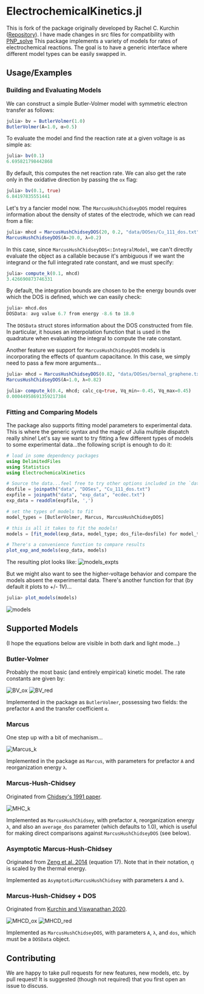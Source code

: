 # ElectrochemicalKinetics.jl

This is fork of the package originally developed by Rachel C. Kurchin ([Repository](https://github.com/BattModels/ElectrochemicalKinetics.jl)). I have made changes in src files for compatibility with [PNP_solve](https://github.com/mbabar09/PNP_solve/)
This package implements a variety of models for rates of electrochemical reactions. The goal is to have a generic interface where different model types can be easily swapped in.

## Usage/Examples
### Building and Evaluating Models
We can construct a simple Butler-Volmer model with symmetric electron transfer as follows:
```julia
julia> bv = ButlerVolmer(1.0)
ButlerVolmer(A=1.0, α=0.5)
```
To evaluate the model and find the reaction rate at a given voltage is as simple as:
```julia
julia> bv(0.1)
6.695821798442868
```
By default, this computes the net reaction rate. We can also get the rate only in the oxidative direction by passing the `ox` flag:
```julia
julia> bv(0.1, true)
6.84197835551441
```
Let's try a fancier model now. The `MarcusHushChidseyDOS` model requires information about the density of states of the electrode, which we can read from a file:
```julia
julia> mhcd = MarcusHushChidseyDOS(20, 0.2, "data/DOSes/Cu_111_dos.txt")
MarcusHushChidseyDOS(A=20.0, λ=0.2)
```
In this case, since `MarcusHushChidseyDOS<:IntegralModel`, we can't directly evaluate the object as a callable because it's ambiguous if we want the integrand or the full integrated rate constant, and we must specify:
```julia
julia> compute_k(0.1, mhcd)
3.426690873746331
```
By default, the integration bounds are chosen to be the energy bounds over which the DOS is defined, which we can easily check:
```julia
julia> mhcd.dos
DOSData: avg value 6.7 from energy -8.6 to 18.0
```
The `DOSData` struct stores information about the DOS constructed from file. In particular, it houses an interpolation function that is used in the quadrature when evaluating the integral to compute the rate constant.

Another feature we support for `MarcusHushChidseyDOS` models is incorporating the effects of quantum capacitance. In this case, we simply need to pass a few more arguments...

```julia
julia> mhcd = MarcusHushChidseyDOS(0.82, "data/DOSes/bernal_graphene.txt")
MarcusHushChidseyDOS(A=1.0, λ=0.82)

julia> compute_k(0.4, mhcd; calc_cq=true, Vq_min=-0.45, Vq_max=0.45)
0.00044958691359217384
```

### Fitting and Comparing Models
The package also supports fitting model parameters to experimental data. This is where the generic syntax and the magic of Julia multiple dispatch really shine! Let's say we want to try fitting a few different types of models to some experimental data...the following script is enough to do it:
```julia
# load in some dependency packages
using DelimitedFiles
using Statistics
using ElectrochemicalKinetics

# Source the data...feel free to try other options included in the `data/` folder of the repo!
dosfile = joinpath("data", "DOSes", "Cu_111_dos.txt")
expfile = joinpath("data", "exp_data", "ecdec.txt")
exp_data = readdlm(expfile, ',')

# set the types of models to fit
model_types = [ButlerVolmer, Marcus, MarcusHushChidseyDOS]

# this is all it takes to fit the models!
models = [fit_model(exp_data, model_type; dos_file=dosfile) for model_type in model_types]

# There's a convenience function to compare results
plot_exp_and_models(exp_data, models)
```
The resulting plot looks like:
<img src="img/plot1.png" alt="models_expts">

But we might also want to see the higher-voltage behavior and compare the models absent the experimental data. There's another function for that (by default it plots to +/- 1V)...
```julia
julia> plot_models(models)
```
<img src="img/plot2.png" alt="models">

## Supported Models
(I hope the equations below are visible in both dark and light mode...)
### Butler-Volmer
Probably the most basic (and entirely empirical) kinetic model. The rate constants are given by:

<img src="img/bv_ox.png" alt="BV_ox">

<img src="img/bv_red.png" alt="BV_red">

Implemented in the package as `ButlerVolmer`, possessing two fields: the prefactor `A` and the transfer coefficient `α`.

### Marcus
One step up with a bit of mechanism...

<img src="img/Marcus.png" alt="Marcus_k">

Implemented in the package as `Marcus`, with parameters for prefactor `A` and reorganization energy `λ`.

### Marcus-Hush-Chidsey
Originated from [Chidsey's 1991 paper](dx.doi.org/10.1126/science.251.4996.919).

<img src="img/MHC.png" alt="MHC_k">

Implemented as `MarcusHushChidsey`, with prefactor `A`, reorganization energy `λ`, and also an `average_dos` parameter (which defaults to 1.0), which is useful for making direct comparisons against `MarcusHushChidseyDOS` (see below).

### Asymptotic Marcus-Hush-Chidsey
Originated from [Zeng et al. 2014](dx.doi.org/10.1016/j.jelechem.2014.09.038d) (equation 17). Note that in their notation, $\eta$ is scaled by the thermal energy.

Implemented as `AsymptoticMarcusHushChidsey` with parameters `A` and `λ`.

### Marcus-Hush-Chidsey + DOS
Originated from [Kurchin and Viswanathan 2020](dx.doi.org/10.1063/5.0023611 ).

<img src="img/MHCD_ox.png" alt="MHCD_ox">
<img src="img/MHCD_red.png" alt="MHCD_red">

Implemented as `MarcusHushChidseyDOS`, with parameters `A`, `λ`, and `dos`, which must be a `DOSData` object.

## Contributing
We are happy to take pull requests for new features, new models, etc. by pull request! It is suggested (though not required) that you first open an issue to discuss.
